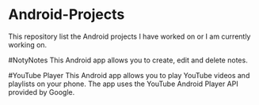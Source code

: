 # Android-Projects
This repository list the Android projects I have worked on or I am currently working on.


#NotyNotes
This Android app allows you to create, edit and delete notes.

#YouTube Player
This Android app allows you to play YouTube videos and playlists on your phone. The app uses the YouTube Android Player API provided by Google.
